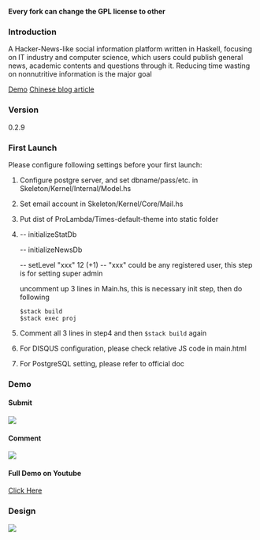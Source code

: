 **Every fork can change the GPL license to other**

### Introduction ###

A Hacker-News-like social information platform written in Haskell, focusing on IT industry and computer science, which users could publish general news, academic contents and questions through it. Reducing time wasting on nonnutritive information is the major goal

[Demo](http://ec2-18-182-66-26.ap-northeast-1.compute.amazonaws.com)
[Chinese blog article](http://izhen.me/2017/08/20/aws-lambda/)

### Version ###

0.2.9

### First Launch ###

Please configure following settings before your first launch:

1. Configure postgre server, and set dbname/pass/etc. in Skeleton/Kernel/Internal/Model.hs

2. Set email account in Skeleton/Kernel/Core/Mail.hs

3. Put dist of ProLambda/Times-default-theme into static folder

4. -- initializeStatDb

   -- initializeNewsDb
   
   -- setLevel "xxx" 12 (+1) -- "xxx" could be any registered user, this step is for setting super admin
   
   uncomment up 3 lines in Main.hs, this is necessary init step, then do following
   ```
   $stack build
   $stack exec proj
   ```

5. Comment all 3 lines in step4 and then `$stack build` again
6. For DISQUS configuration, please check relative JS code in main.html
7. For PostgreSQL setting, please refer to official doc

### Demo ###

#### Submit ####

![](https://github.com/ProLambda/Times/blob/master/submit.gif?raw=true)

#### Comment ####

![](https://github.com/ProLambda/Times/blob/master/view.gif?raw=true)

#### Full Demo on Youtube ####

[Click Here](https://www.youtube.com/watch?v=ZJfdvKRax1Q)

### Design ###

![](https://github.com/ProLambda/Times/blob/master/lambda-design.png?raw=true)
